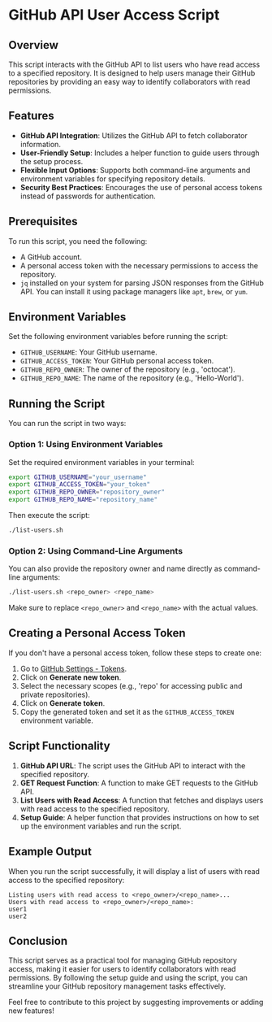# GitHub API User Access Script

## Overview

This script interacts with the GitHub API to list users who have read access to a specified repository. It is designed to help users manage their GitHub repositories by providing an easy way to identify collaborators with read permissions.

## Features

- **GitHub API Integration**: Utilizes the GitHub API to fetch collaborator information.
- **User-Friendly Setup**: Includes a helper function to guide users through the setup process.
- **Flexible Input Options**: Supports both command-line arguments and environment variables for specifying repository details.
- **Security Best Practices**: Encourages the use of personal access tokens instead of passwords for authentication.

## Prerequisites

To run this script, you need the following:

- A GitHub account.
- A personal access token with the necessary permissions to access the repository.
- `jq` installed on your system for parsing JSON responses from the GitHub API. You can install it using package managers like `apt`, `brew`, or `yum`.

## Environment Variables

Set the following environment variables before running the script:

- `GITHUB_USERNAME`: Your GitHub username.
- `GITHUB_ACCESS_TOKEN`: Your GitHub personal access token.
- `GITHUB_REPO_OWNER`: The owner of the repository (e.g., 'octocat').
- `GITHUB_REPO_NAME`: The name of the repository (e.g., 'Hello-World').

## Running the Script

You can run the script in two ways:

### Option 1: Using Environment Variables

Set the required environment variables in your terminal:

```bash
export GITHUB_USERNAME="your_username"
export GITHUB_ACCESS_TOKEN="your_token"
export GITHUB_REPO_OWNER="repository_owner"
export GITHUB_REPO_NAME="repository_name"
```

Then execute the script:

```bash
./list-users.sh
```

### Option 2: Using Command-Line Arguments

You can also provide the repository owner and name directly as command-line arguments:

```bash
./list-users.sh <repo_owner> <repo_name>
```

Make sure to replace `<repo_owner>` and `<repo_name>` with the actual values.

## Creating a Personal Access Token

If you don't have a personal access token, follow these steps to create one:

1. Go to [GitHub Settings - Tokens](https://github.com/settings/tokens).
2. Click on **Generate new token**.
3. Select the necessary scopes (e.g., 'repo' for accessing public and private repositories).
4. Click on **Generate token**.
5. Copy the generated token and set it as the `GITHUB_ACCESS_TOKEN` environment variable.

## Script Functionality

1. **GitHub API URL**: The script uses the GitHub API to interact with the specified repository.
2. **GET Request Function**: A function to make GET requests to the GitHub API.
3. **List Users with Read Access**: A function that fetches and displays users with read access to the specified repository.
4. **Setup Guide**: A helper function that provides instructions on how to set up the environment variables and run the script.

## Example Output

When you run the script successfully, it will display a list of users with read access to the specified repository:

```
Listing users with read access to <repo_owner>/<repo_name>...
Users with read access to <repo_owner>/<repo_name>:
user1
user2
```

## Conclusion

This script serves as a practical tool for managing GitHub repository access, making it easier for users to identify collaborators with read permissions. By following the setup guide and using the script, you can streamline your GitHub repository management tasks effectively. 

Feel free to contribute to this project by suggesting improvements or adding new features!